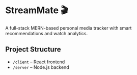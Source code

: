 # StreamMate 🎬

A full-stack MERN-based personal media tracker with smart recommendations and watch analytics.

## Project Structure

- `/client` – React frontend
- `/server` – Node.js backend
